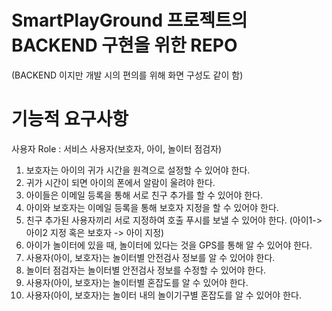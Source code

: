 # SmartPlayGround 프로젝트의 BACKEND 구현을 위한 REPO
(BACKEND 이지만 개발 시의 편의를 위해 화면 구성도 같이 함)


# 기능적 요구사항
사용자 Role : 서비스 사용자(보호자, 아이, 놀이터 점검자)

1. 보호자는 아이의 귀가 시간을 원격으로 설정할 수 있어야 한다.
2. 귀가 시간이 되면 아이의 폰에서 알람이 울려야 한다.
3. 아이들은 이메일 등록을 통해 서로 친구 추가를 할 수 있어야 한다.
4. 아이와 보호자는 이메일 등록을 통해 보호자 지정을 할 수 있어야 한다.
5. 친구 추가된 사용자끼리 서로 지정하여 호출 푸시를 보낼 수 있어야 한다. (아이1-> 아이2 지정 혹은 보호자 -> 아이 지정)
6. 아이가 놀이터에 있을 때, 놀이터에 있다는 것을 GPS를 통해 알 수 있어야 한다.
7. 사용자(아이, 보호자)는 놀이터별 안전검사 정보를 알 수 있어야 한다.
8. 놀이터 점검자는 놀이터별 안전검사 정보를 수정할 수 있어야 한다.
9. 사용자(아이, 보호자)는 놀이터별 혼잡도를 알 수 있어야 한다.
10. 사용자(아이, 보호자)는 놀이터 내의 놀이기구별 혼잡도를 알 수 있어야 한다.

